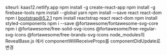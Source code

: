 siteurl:
kaas12.netlify.app
npm install -g create-react-app
npm install -g firebase-tools 
npm install --global yarn
npm install —save react react-dom
npm i bootstrap@5.2.1
npm install reactstrap react react-dom
npm install styled-components
npm i --save @fortawesome/fontawesome-svg-core
npm i @fortawesome/free-solid-svg-icons @fortawesome/free-regular-svg-icons @fortawesome/free-brands-svg-icons
node_modules의 RevealBase.js 에서 componentWillReceiveProps를 componentDidUpdate로 변경
